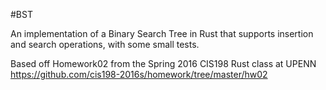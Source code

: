 #BST

An implementation of a Binary Search Tree in Rust that supports insertion and search operations, with some small tests.

Based off Homework02 from the Spring 2016 CIS198 Rust class at UPENN https://github.com/cis198-2016s/homework/tree/master/hw02
